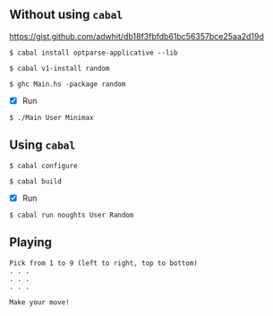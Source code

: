 ## Without using `cabal`

https://gist.github.com/adwhit/db18f3fbfdb61bc56357bce25aa2d19d

```
$ cabal install optparse-applicative --lib
```

```
$ cabal v1-install random
```

```
$ ghc Main.hs -package random
```

- [x] Run

```
$ ./Main User Minimax
```

## Using `cabal`

```
$ cabal configure
```

```
$ cabal build
```

- [x] Run

```
$ cabal run noughts User Random
```

## Playing

```
Pick from 1 to 9 (left to right, top to bottom)
. . . 
. . . 
. . . 

Make your move!
```

